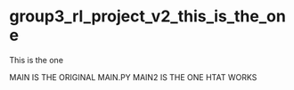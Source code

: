 # group3_rl_project_v2_this_is_the_one
This is the one

MAIN IS THE ORIGINAL MAIN.PY
MAIN2 IS THE ONE HTAT WORKS

